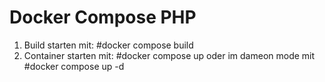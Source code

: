 Docker Compose PHP
==================

1) Build starten mit: #docker compose build
2) Container starten mit: #docker compose up
	oder im dameon mode mit #docker compose up -d




